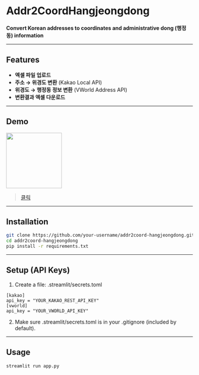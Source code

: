 # Addr2CoordHangjeongdong

**Convert Korean addresses to coordinates and administrative dong (행정동) information**

---

## Features

- **엑셀 파일 업로드**
- **주소 → 위경도 변환** (Kakao Local API)
- **위경도 → 행정동 정보 변환** (VWorld Address API)
- **변환결과 엑셀 다운로드**

---

## Demo

<img src="https://streamlit.io/images/brand/streamlit-logo-secondary-colormark-darktext.png" width="150"/>

> <a href="https://addr2coordhangjeongdong.streamlit.app"> 클릭 </a>

---

## Installation

```bash
git clone https://github.com/your-username/addr2coord-hangjeongdong.git
cd addr2coord-hangjeongdong
pip install -r requirements.txt
```

---

## Setup (API Keys)

1. Create a file: .streamlit/secrets.toml
```
[kakao]
api_key = "YOUR_KAKAO_REST_API_KEY"
[vworld]
api_key = "YOUR_VWORLD_API_KEY"
```

2. Make sure .streamlit/secrets.toml is in your .gitignore (included by default).

---

##  Usage
```
streamlit run app.py
```
